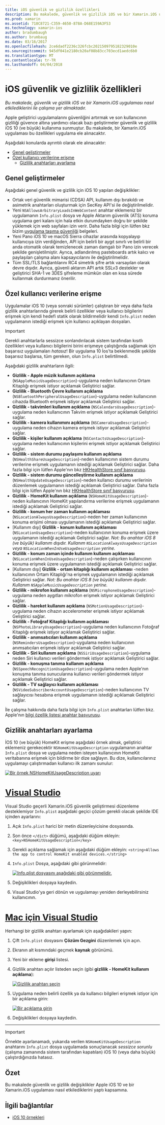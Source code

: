 ```yaml
---
title: iOS güvenlik ve gizlilik özellikleri
description: Bu makalede, güvenlik ve gizlilik iOS ve bir Xamarin.iOS uygulaması nasıl etkilediklerini ile çalışma yer almaktadır.
ms.prod: xamarin
ms.assetid: 718C8721-C359-4650-878A-D68E159A3F53
ms.technology: xamarin-ios
author: bradumbaugh
ms.author: brumbaug
ms.date: 03/16/2017
ms.openlocfilehash: 2ce6dadf2236c326fcbc2021509795182329010e
ms.sourcegitcommit: 945df041e2180cb20af08b83cc703ecd1aedc6b0
ms.translationtype: MT
ms.contentlocale: tr-TR
ms.lasthandoff: 04/04/2018
---
```

# <a name="ios-security-and-privacy-features"></a>iOS güvenlik ve gizlilik özellikleri

_Bu makalede, güvenlik ve gizlilik iOS ve bir Xamarin.iOS uygulaması nasıl etkilediklerini ile çalışma yer almaktadır._

Apple geliştirici uygulamalarını güvenliğini artırmak ve son kullanıcının gizliliği güvence altına yardımcı olacak bazı geliştirmeler güvenlik ve gizlilik iOS 10 (ve büyük) kullanıma sunmuştur. Bu makalede, bir Xamarin.iOS uygulaması bu özellikleri uygulama ele alınacaktır.

Aşağıdaki konularda ayrıntılı olarak ele alınacaktır:

- [Genel geliştirmeler](#General-Enhancements)
- [Özel kullanıcı verilerine erişme](#Accessing-Private-User-Data)
    - [Gizlilik anahtarları ayarlama](#Setting-Privacy-Keys)
    
<a name="General-Enhancements" />

## <a name="general-enhancements"></a>Genel geliştirmeler

Aşağıdaki genel güvenlik ve gizlilik için iOS 10 yapılan değişiklikler:

- Ortak veri güvenlik mimarisi (CDSA) API, kullanım dışı bırakıldı ve asimetrik anahtarları oluşturmak için SecKey API'si ile değiştirilmelidir.
- Yeni `NSAllowsArbitraryLoadsInWebContent` anahtar eklemeniz bir uygulamanın `Info.plist` dosya ve Apple Aktarım güvenlik (ATS) koruma uygulama geri kalanı için hala etkin durumdayken doğru bir şekilde yüklemek için web sayfaları izin verir. Daha fazla bilgi için lütfen bkz bizim [uygulama taşıma güvenliği](~/ios/app-fundamentals/ats.md) belgeleri.
- Yeni Pano iOS 10 ve macOS Sierra cihazlar arasında kopyalayıp kullanıcıya izin verdiğinden, API için belirli bir aygıt sınırlı ve belirli bir anda otomatik olarak temizlenecek zaman damgalı bir Pano izin verecek şekilde genişletilmiştir. Ayrıca, adlandırılmış pasteboards artık kalıcı ve paylaşılan çalışma alanı kapsayıcılarını ile değiştirilmelidir.
- Tüm SSL/TLS bağlantılarını RC4 simetrik şifre artık varsayılan olarak devre dışıdır. Ayrıca, güvenli aktarım API artık SSLv3 destekler ve geliştirici SHA-1 ve 3DES şifreleme mümkün olan en kısa sürede kullanmak durdurmanız önerilir.

<a name="Accessing-Private-User-Data" />

## <a name="accessing-private-user-data"></a>Özel kullanıcı verilerine erişme

Uygulamalar iOS 10 (veya sonraki sürümler) çalıştıran bir veya daha fazla gizlilik anahtarlarında girerek belirli özellikler veya kullanıcı bilgilerini erişmek için kendi hedefi statik olarak bildirmelidir kendi `Info.plist` neden uygulamanın istediği erişmek için kullanıcı açıklayan dosyaları.

> [!IMPORTANT]
> Gerekli anahtarlarla sessizce sonlandırılacak sistem tarafından kısıtlı özellikleri veya kullanıcı bilgilerini birini erişmeye çalıştığında sağlamak için başarısız uygulamaları _hatasız_! Bir uygulama 10 İos'ta beklenmedik şekilde başarısız başlarsa, tüm gereken, olun `Info.plist` belirtilmedi.

Aşağıdaki gizlilik anahtarların ilgili:

- **Gizlilik - Apple müzik kullanım açıklama** (`NSAppleMusicUsageDescription`)-uygulama neden kullanıcının Ortam Kitaplığı erişmek istiyor açıklamak Geliştirici sağlar.
- **Gizlilik - Bluetooth Çevre kullanım açıklama** (`NSBluetoothPeripheralUsageDescription`)-uygulama neden kullanıcının cihazda Bluetooth erişmek istiyor açıklamak Geliştirici sağlar.
- **Gizlilik - takvimleri kullanım açıklama** (`NSCalendarsUsageDescription`)-uygulama neden kullanıcının Takvim erişmek istiyor açıklamak Geliştirici sağlar.
- **Gizlilik - kamera kullanımını açıklama** (`NSCameraUsageDescription`)-uygulama neden cihazın kamera erişmek istiyor açıklamak Geliştirici sağlar.
- **Gizlilik - kişiler kullanım açıklama** (`NSContactsUsageDescription`)-uygulama neden kullanıcının kişilerini erişmek istiyor açıklamak Geliştirici sağlar.
- **Gizlilik - sistem durumu paylaşımı kullanım açıklama** (`NSHealthShareUsageDescription`)-neden kullanıcının sistem durumu verilerine erişmek uygulamanın istediği açıklamak Geliştirici sağlar. Daha fazla bilgi için lütfen Apple'nın bkz [HKHealthStore sınıf başvurusu](https://developer.apple.com/reference/healthkit/hkhealthstore).
- **Gizlilik - sistem durumu güncelleştirme kullanım açıklama** (`NSHealthUpdateUsageDescription`)-neden kullanıcı durumu verilerinin düzenlemek uygulamanın istediği açıklamak Geliştirici sağlar. Daha fazla bilgi için lütfen Apple'nın bkz [HKHealthStore sınıf başvurusu](https://developer.apple.com/reference/healthkit/hkhealthstore).
- **Gizlilik - HomeKit kullanım açıklama** (`NSHomeKitUsageDescription`)-neden kullanıcının HomeKit yapılandırma verilerine erişmek uygulamanın istediği açıklamak Geliştirici sağlar.
- **Gizlilik - konum her zaman kullanım açıklaması** (`NSLocationAlwaysUsageDescription`)-neden her zaman kullanıcının konuma erişimi olması uygulamanın istediği açıklamak Geliştirici sağlar.
- [Kullanım dışı] **Gizlilik - konum kullanım açıklaması** (`NSLocationUsageDescription`)-neden kullanıcının konuma erişmek üzere uygulamanın istediği açıklamak Geliştirici sağlar. *Not: Bu anahtar iOS 8 (ve büyük) kullanım dışıdır. Kullanım `NSLocationAlwaysUsageDescription` veya `NSLocationWhenInUseUsageDescription` yerine.*
- **Gizlilik - konum zaman içinde kullanım kullanım açıklaması** (`NSLocationWhenInUseUsageDescription`)-neden çalışırken kullanıcının konuma erişmek üzere uygulamanın istediği açıklamak Geliştirici sağlar.
- [Kullanım dışı] **Gizlilik - ortam kitaplığı kullanım açıklaması** -neden kullanıcının Ortam Kitaplığı'na erişmek uygulamanın istediği açıklamak Geliştirici sağlar. *Not: Bu anahtar iOS 8 (ve büyük) kullanım dışıdır. Kullanım `NSAppleMusicUsageDescription` yerine.*
- **Gizlilik - mikrofon kullanım açıklama** (`NSMicrophoneUsageDescription`)-uygulama neden aygıtları mikrofon erişmek istiyor açıklamak Geliştirici sağlar.
- **Gizlilik - hareket kullanım açıklama** (`NSMotionUsageDescription`)-uygulama neden cihazın accelerometer erişmek istiyor açıklamak Geliştirici sağlar.
- **Gizlilik - Fotoğraf Kitaplığı kullanım açıklaması** (`NSPhotoLibraryUsageDescription`)-uygulama neden kullanıcının Fotoğraf Kitaplığı erişmek istiyor açıklamak Geliştirici sağlar.
- **Gizlilik - anımsatıcıları kullanım açıklama** (`NSRemindersUsageDescription`)-uygulama neden kullanıcının anımsatıcıları erişmek istiyor açıklamak Geliştirici sağlar.
- **Gizlilik - Siri kullanım açıklama** (`NSSiriUsageDescription`)-uygulama neden Siri kullanıcı verileri göndermek istiyor açıklamak Geliştirici sağlar.
- **Gizlilik - konuşma tanıma kullanım açıklama** (`NSSpeechRecognitionUsageDescription`)-uygulama neden Apple'nın konuşma tanıma sunucularına kullanıcı verileri göndermek istiyor açıklamak Geliştirici sağlar.
- **Gizlilik - TV sağlayıcı kullanım açıklaması** (`NSVideoSubscriberAccountUsageDescription`)-neden kullanıcının TV sağlayıcısı hesabına erişmek uygulamanın istediği açıklamak Geliştirici sağlar.

İle çalışma hakkında daha fazla bilgi için `Info.plist` anahtarları lütfen bkz. Apple'nın [bilgi özellik listesi anahtar başvurusu](https://developer.apple.com/library/content/documentation/General/Reference/InfoPlistKeyReference/Introduction/Introduction.html#//apple_ref/doc/uid/TP40009248-SW1).

<a name="Setting-Privacy-Keys" />

## <a name="setting-privacy-keys"></a>Gizlilik anahtarları ayarlama

İOS 10 (ve büyük) HomeKit erişme aşağıdaki örnek almak, geliştirici eklemeniz gerekecektir `NSHomeKitUsageDescription` uygulamanın anahtar `Info.plist` dosya ve uygulama neden isteyen kullanıcının HomeKit veritabanına erişmek için bildirme bir dize sağlayın. Bu dize, kullanıcılarınız uygulamayı çalıştırmadan kullanıcı ilk zamanı sunulur:

[![](security-privacy-images/info01.png "Bir örnek NSHomeKitUsageDescription uyarı")](security-privacy-images/info01.png#lightbox)

# <a name="visual-studiotabvswin"></a>[Visual Studio](#tab/vswin)

Visual Studio geçerli Xamarin.iOS güvenlik geliştirmesi düzenleme desteklemiyor `Info.plist` aşağıdaki geçici çözüm gerekli olacak şekilde IDE içinden ayarlarını:

1. Açık `Info.plist` harici bir metin düzenleyicisine dosyasında.
2. Son önce `</dict>` düğümü, aşağıdaki düğüm ekleyin: `<key>NSHomeKitUsageDescription</key>`
3. Gerekli açıklama sağlamak için aşağıdaki düğüm ekleyin: `<string>Allows the app to control HomeKit enabled devices.</string>`
4. `Info.plist` Dosya, aşağıdaki gibi görünmelidir: 

    [![](security-privacy-images/info02vs.png "Info.plist dosyasını aşağıdaki gibi görünmelidir.")](security-privacy-images/info02vs.png#lightbox)
4. Değişiklikleri dosyaya kaydedin.
5. Visual Studio'ya geri dönün ve uygulamayı yeniden derleyebilirsiniz kullanıcının.

# <a name="visual-studio-for-mactabvsmac"></a>[Mac için Visual Studio](#tab/vsmac)

Herhangi bir gizlilik anahtarı ayarlamak için aşağıdakileri yapın:

1. Çift `Info.plist` dosyasını **Çözüm Gezgini** düzenlemek için açın.
2. Ekranın alt kısmındaki geçmek **kaynak** görünümü.
3. Yeni bir ekleme **girişi** listesi.
4. Gizlilik anahtarı açılır listeden seçin (gibi **gizlilik - HomeKit kullanım açıklama**): 

    [![](security-privacy-images/info02.png "Gizlilik anahtarı seçin")](security-privacy-images/info02.png#lightbox)
5. Uygulama neden belirli özellik ya da kullanıcı bilgileri erişmek istiyor için bir açıklama girin: 

    [![](security-privacy-images/info03.png "Bir açıklama girin")](security-privacy-images/info03.png#lightbox)
6. Değişiklikleri dosyaya kaydedin.

-----

> [!IMPORTANT]
> Örnekte ayarlanamadı, yukarıda verilen `NSHomeKitUsageDescription` anahtarını `Info.plist` dosya uygulamada sonuçlanacak _sessizce sorunlu_ (çalışma zamanında sistem tarafından kapatılan) iOS 10 (veya daha büyük) çalıştırdığınızda hatasız.

<a name="Summary" />

## <a name="summary"></a>Özet

Bu makalede güvenlik ve gizlilik değişiklikler Apple iOS 10 ve bir Xamarin.iOS uygulaması nasıl etkilediklerini yaptı kapsamına.



## <a name="related-links"></a>İlgili bağlantılar

- [iOS 10 örnekleri](https://developer.xamarin.com/samples/ios/iOS10/)
